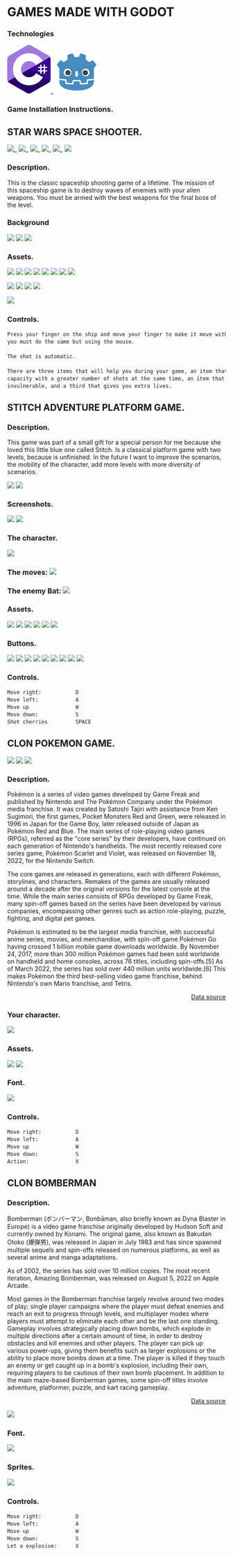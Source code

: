 # GAMES MADE WITH GODOT

### Technologies
![](https://github.com/DamianPyCoder/DamianPyCoder/blob/main/icons/csharpIcon.png)_ 
![](https://github.com/DamianPyCoder/DamianPyCoder/blob/main/icons/GodotIcon.png)

### Game Installation Instructions.  

##
##
## STAR WARS SPACE SHOOTER.

![](https://github.com/DamianPyCoder/Godot__Games__StarWars_Stich_Pokemon_Bomberman/blob/main/STAR_WARS/StarWars_1.jpeg)_ 
![](https://github.com/DamianPyCoder/Godot__Games__StarWars_Stich_Pokemon_Bomberman/blob/main/STAR_WARS/StarWars_2.jpeg)_ 
![](https://github.com/DamianPyCoder/Godot__Games__StarWars_Stich_Pokemon_Bomberman/blob/main/STAR_WARS/StarWars_3.jpeg)_ 
![](https://github.com/DamianPyCoder/Godot__Games__StarWars_Stich_Pokemon_Bomberman/blob/main/STAR_WARS/StarWars_4.jpeg)_ 
![](https://github.com/DamianPyCoder/Godot__Games__StarWars_Stich_Pokemon_Bomberman/blob/main/STAR_WARS/StarWars_7.jpeg)_ 
![](https://github.com/DamianPyCoder/Godot__Games__StarWars_Stich_Pokemon_Bomberman/blob/main/STAR_WARS/StarWars_8.jpeg)  

### Description.
This is the classic spaceship shooting game of a lifetime. The mission of this spaceship game is to destroy waves of enemies with your alien weapons. You must be armed with the best weapons for the final boss of the level.


### Background

![](https://github.com/DamianPyCoder/Godot__Games__StarWars_Stich_Pokemon_Bomberman/blob/main/STAR_WARS/Nebula2.png)
![](https://github.com/DamianPyCoder/Godot__Games__StarWars_Stich_Pokemon_Bomberman/blob/main/STAR_WARS/Nebula3.png)
![](https://github.com/DamianPyCoder/Godot__Games__StarWars_Stich_Pokemon_Bomberman/blob/main/STAR_WARS/star_so_far.png)


### Assets.
![](https://github.com/DamianPyCoder/Godot__Games__StarWars_Stich_Pokemon_Bomberman/blob/main/STAR_WARS/player_1.png)
![](https://github.com/DamianPyCoder/Godot__Games__StarWars_Stich_Pokemon_Bomberman/blob/main/STAR_WARS/bubble.png)
![](https://github.com/DamianPyCoder/Godot__Games__StarWars_Stich_Pokemon_Bomberman/blob/main/STAR_WARS/powerup.png)
![](https://github.com/DamianPyCoder/Godot__Games__StarWars_Stich_Pokemon_Bomberman/blob/main/STAR_WARS/shield.png)
![](https://github.com/DamianPyCoder/Godot__Games__StarWars_Stich_Pokemon_Bomberman/blob/main/STAR_WARS/laser.png)
![](https://github.com/DamianPyCoder/Godot__Games__StarWars_Stich_Pokemon_Bomberman/blob/main/STAR_WARS/laser_green.png)
![](https://github.com/DamianPyCoder/Godot__Games__StarWars_Stich_Pokemon_Bomberman/blob/main/STAR_WARS/heart.png)
![](https://github.com/DamianPyCoder/Godot__Games__StarWars_Stich_Pokemon_Bomberman/blob/main/STAR_WARS/pause.png)



![](https://github.com/DamianPyCoder/Godot__Games__StarWars_Stich_Pokemon_Bomberman/blob/main/STAR_WARS/explosion_short.png)
![](https://github.com/DamianPyCoder/Godot__Games__StarWars_Stich_Pokemon_Bomberman/blob/main/STAR_WARS/explosion_large.png)
![](https://github.com/DamianPyCoder/Godot__Games__StarWars_Stich_Pokemon_Bomberman/blob/main/STAR_WARS/enemy_1.png)
![](https://github.com/DamianPyCoder/Godot__Games__StarWars_Stich_Pokemon_Bomberman/blob/main/STAR_WARS/enemy_3.png)



![](https://github.com/DamianPyCoder/Godot__Games__StarWars_Stich_Pokemon_Bomberman/blob/main/STAR_WARS/spaceship3D.png)





### Controls.
```diff
Press your finger on the ship and move your finger to make it move with you. In case of using a computer, 
you must do the same but using the mouse.

The shot is automatic.

There are three items that will help you during your game, an item that temporarily increases your attack 
capacity with a greater number of shots at the same time, an item that gives you a shield that makes you 
invulnerable, and a third that gives you extra lives.
```  




##
##
## STITCH ADVENTURE PLATFORM GAME.

### Description.

This game was part of a small gift for a special person for me because she loved this little blue one called Stitch. Is a classical platform game with two levels, because is unfinished. In the future I want to improve the scenarios, the mobility of the character, add more levels with more diversity of scenarios.

![](https://github.com/DamianPyCoder/Godot__Games__StarWars_Stich_Pokemon_Bomberman/blob/main/STITCH/stitch6.jpg)
![](https://github.com/DamianPyCoder/Godot__Games__StarWars_Stich_Pokemon_Bomberman/blob/main/STITCH/stitch3.jpg)


### Screenshots.
![](https://github.com/DamianPyCoder/Godot__Games__StarWars_Stich_Pokemon_Bomberman/blob/main/STITCH/stitch1_260.jpg)
![](https://github.com/DamianPyCoder/Godot__Games__StarWars_Stich_Pokemon_Bomberman/blob/main/STITCH/stitch2_260.jpg)



### The character. 
![](https://github.com/DamianPyCoder/Godot__Games__StarWars_Stich_Pokemon_Bomberman/blob/main/STITCH/heart.png)
### The moves: ![](https://github.com/DamianPyCoder/Godot__Games__StarWars_Stich_Pokemon_Bomberman/blob/main/STITCH/movesBlack.png)
### The enemy Bat: ![](https://github.com/DamianPyCoder/Godot__Games__StarWars_Stich_Pokemon_Bomberman/blob/main/STITCH/opossum.png)


### Assets.
![](https://github.com/DamianPyCoder/Godot__Games__StarWars_Stich_Pokemon_Bomberman/blob/main/STITCH/autotilemap-brick.png)
![](https://github.com/DamianPyCoder/Godot__Games__StarWars_Stich_Pokemon_Bomberman/blob/main/STITCH/autotilemap.png)
![](https://github.com/DamianPyCoder/Godot__Games__StarWars_Stich_Pokemon_Bomberman/blob/main/STITCH/cherry.png)
![](https://github.com/DamianPyCoder/Godot__Games__StarWars_Stich_Pokemon_Bomberman/blob/main/STITCH/example.PNG)
![](https://github.com/DamianPyCoder/Godot__Games__StarWars_Stich_Pokemon_Bomberman/blob/main/STITCH/props.png)
![](https://github.com/DamianPyCoder/Godot__Games__StarWars_Stich_Pokemon_Bomberman/blob/main/STITCH/tileset.png)

### Buttons. 
![](https://github.com/DamianPyCoder/Godot__Games__StarWars_Stich_Pokemon_Bomberman/blob/main/STITCH/jump.png)
![](https://github.com/DamianPyCoder/Godot__Games__StarWars_Stich_Pokemon_Bomberman/blob/main/STITCH/jump_transparent.png)
![](https://github.com/DamianPyCoder/Godot__Games__StarWars_Stich_Pokemon_Bomberman/blob/main/STITCH/left.png)
![](https://github.com/DamianPyCoder/Godot__Games__StarWars_Stich_Pokemon_Bomberman/blob/main/STITCH/left_transparent.png)
![](https://github.com/DamianPyCoder/Godot__Games__StarWars_Stich_Pokemon_Bomberman/blob/main/STITCH/right.png)
![](https://github.com/DamianPyCoder/Godot__Games__StarWars_Stich_Pokemon_Bomberman/blob/main/STITCH/right_transparent.png)
![](https://github.com/DamianPyCoder/Godot__Games__StarWars_Stich_Pokemon_Bomberman/blob/main/STITCH/shoot.png)
![](https://github.com/DamianPyCoder/Godot__Games__StarWars_Stich_Pokemon_Bomberman/blob/main/STITCH/shoot_transparent.png)
![](https://github.com/DamianPyCoder/Godot__Games__StarWars_Stich_Pokemon_Bomberman/blob/main/STITCH/start_game.png)




### Controls.
```diff
Move right:           D
Move left:            A
Move up               W
Move down:            S
Shot cherries         SPACE
```  





##
##
## CLON POKEMON GAME.

![](https://github.com/DamianPyCoder/Godot__Games__StarWars_Stich_Pokemon_Bomberman/blob/main/POKEMON/1.png)
![](https://github.com/DamianPyCoder/Godot__Games__StarWars_Stich_Pokemon_Bomberman/blob/main/POKEMON/3.png)
![](https://github.com/DamianPyCoder/Godot__Games__StarWars_Stich_Pokemon_Bomberman/blob/main/POKEMON/2.png)

### Description.
Pokémon is a series of video games developed by Game Freak and published by Nintendo and The Pokémon Company under the Pokémon media franchise. It was created by Satoshi Tajiri with assistance from Ken Sugimori, the first games, Pocket Monsters Red and Green, were released in 1996 in Japan for the Game Boy, later released outside of Japan as Pokémon Red and Blue. The main series of role-playing video games (RPGs), referred as the "core series" by their developers, have continued on each generation of Nintendo's handhelds. The most recently released core series game, Pokémon Scarlet and Violet, was released on November 18, 2022, for the Nintendo Switch.

The core games are released in generations, each with different Pokémon, storylines, and characters. Remakes of the games are usually released around a decade after the original versions for the latest console at the time. While the main series consists of RPGs developed by Game Freak, many spin-off games based on the series have been developed by various companies, encompassing other genres such as action role-playing, puzzle, fighting, and digital pet games.

Pokémon is estimated to be the largest media franchise, with successful anime series, movies, and merchandise, with spin-off game Pokémon Go having crossed 1 billion mobile game downloads worldwide. By November 24, 2017, more than 300 million Pokémon games had been sold worldwide on handheld and home consoles, across 76 titles, including spin-offs.[5] As of March 2022, the series has sold over 440 million units worldwide.[6] This makes Pokémon the third best-selling video game franchise, behind Nintendo's own Mario franchise, and Tetris.
<p align="right"><a href="https://en.wikipedia.org/wiki/Pok%C3%A9mon_(video_game_series)">Data source</a></p>


### Your character.
![](https://github.com/DamianPyCoder/Godot__Games__StarWars_Stich_Pokemon_Bomberman/blob/main/POKEMON/player.png)
### Assets.
![](https://github.com/DamianPyCoder/Godot__Games__StarWars_Stich_Pokemon_Bomberman/blob/main/POKEMON/spritesheet.png)
![](https://github.com/DamianPyCoder/Godot__Games__StarWars_Stich_Pokemon_Bomberman/blob/main/POKEMON/tile1.png)

### Font.
![](https://github.com/DamianPyCoder/Godot__Games__StarWars_Stich_Pokemon_Bomberman/blob/main/POKEMON/text.png)


### Controls.
```diff
Move right:           D
Move left:            A
Move up               W
Move down:            S
Action:               X
```  

##
##


## CLON BOMBERMAN

### Description.
Bomberman (ボンバーマン, Bonbāman, also briefly known as Dyna Blaster in Europe) is a video game franchise originally developed by Hudson Soft and currently owned by Konami. The original game, also known as Bakudan Otoko (爆弾男), was released in Japan in July 1983 and has since spawned multiple sequels and spin-offs released on numerous platforms, as well as several anime and manga adaptations.

As of 2002, the series has sold over 10 million copies. The most recent iteration, Amazing Bomberman, was released on August 5, 2022 on Apple Arcade.

Most games in the Bomberman franchise largely revolve around two modes of play; single player campaigns where the player must defeat enemies and reach an exit to progress through levels, and multiplayer modes where players must attempt to eliminate each other and be the last one standing. Gameplay involves strategically placing down bombs, which explode in multiple directions after a certain amount of time, in order to destroy obstacles and kill enemies and other players. The player can pick up various power-ups, giving them benefits such as larger explosions or the ability to place more bombs down at a time. The player is killed if they touch an enemy or get caught up in a bomb's explosion, including their own, requiring players to be cautious of their own bomb placement. In addition to the main maze-based Bomberman games, some spin-off titles involve adventure, platformer, puzzle, and kart racing gameplay.
<p align="right"><a href="https://en.wikipedia.org/wiki/Bomberman">Data source</a></p>



![](https://github.com/DamianPyCoder/Godot__Games__StarWars_Stich_Pokemon_Bomberman/blob/main/BOMBERMAN/bomberman22.png)

### Font.
![](https://github.com/DamianPyCoder/Godot__Games__StarWars_Stich_Pokemon_Bomberman/blob/main/BOMBERMAN/letra.png)


### Sprites.
![](https://github.com/DamianPyCoder/Godot__Games__StarWars_Stich_Pokemon_Bomberman/blob/main/BOMBERMAN/sprites2.png)


### Controls.
```diff
Move right:           D
Move left:            A
Move up               W
Move down:            S
Let a explosive:      X
```  




